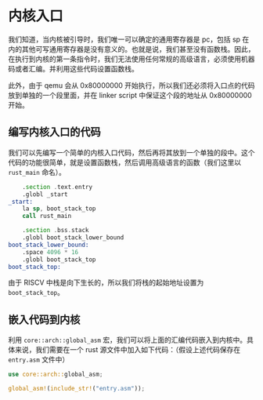 # 内核入口

我们知道，当内核被引导时，我们唯一可以确定的通用寄存器是 pc，包括 sp 在内的其他可写通用寄存器是没有意义的。也就是说，我们甚至没有函数栈。因此，在执行到内核的第一条指令时，我们无法使用任何常规的高级语言，必须使用机器码或者汇编。并利用这些代码设置函数栈。

此外，由于 qemu 会从 0x80000000 开始执行，所以我们还必须将入口点的代码放到单独的一个段里面，并在 linker script 中保证这个段的地址从 0x80000000 开始。

## 编写内核入口的代码

我们可以先编写一个简单的内核入口代码，然后再将其放到一个单独的段中。这个代码的功能很简单，就是设置函数栈，然后调用高级语言的函数（我们这里以 `rust_main` 命名）。

```asm
    .section .text.entry
    .globl _start
_start:
    la sp, boot_stack_top
    call rust_main

    .section .bss.stack
    .globl boot_stack_lower_bound
boot_stack_lower_bound:
    .space 4096 * 16
    .globl boot_stack_top
boot_stack_top:
```

由于 RISCV 中栈是向下生长的，所以我们将栈的起始地址设置为 `boot_stack_top`。

## 嵌入代码到内核

利用 `core::arch::global_asm` 宏，我们可以将上面的汇编代码嵌入到内核中。具体来说，我们需要在一个 rust 源文件中加入如下代码：（假设上述代码保存在 `entry.asm` 文件中）

```rust
use core::arch::global_asm;

global_asm!(include_str!("entry.asm"));
```
